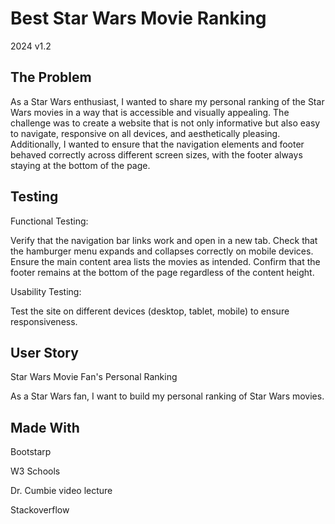 # Best Star Wars Movie Ranking

2024 v1.2

## The Problem

As a Star Wars enthusiast, I wanted to share my personal ranking of the Star Wars movies in a way that is accessible and visually appealing. The challenge was to create a website that is not only informative but also easy to navigate, responsive on all devices, and aesthetically pleasing. Additionally, I wanted to ensure that the navigation elements and footer behaved correctly across different screen sizes, with the footer always staying at the bottom of the page.


## Testing

Functional Testing:

Verify that the navigation bar links work and open in a new tab.
Check that the hamburger menu expands and collapses correctly on mobile devices.
Ensure the main content area lists the movies as intended.
Confirm that the footer remains at the bottom of the page regardless of the content height.

Usability Testing:

Test the site on different devices (desktop, tablet, mobile) to ensure responsiveness.


## User Story

Star Wars Movie Fan's Personal Ranking

As a Star Wars fan, I want to build my personal ranking of Star Wars movies.


## Made With

Bootstarp

W3 Schools

Dr. Cumbie video lecture

Stackoverflow


